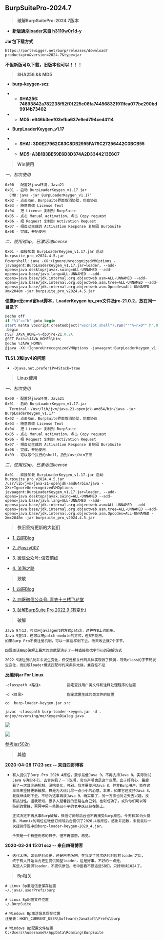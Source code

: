 ## BurpSuitePro-2024.7

> **破解BurpSuitePro-2024.7版本**

- **[新版通杀loader来自 h3110w0r1d-y](https://github.com/h3110w0r1d-y/BurpLoaderKeygen/)**

**Jar包下载方式**

```
https://portswigger.net/burp/releases/download?product=pro&version=2024.7&type=jar
```

**不但新版可以下载，旧版本也可以！！！**

> **SHA256 && MD5**

- **burp-keygen-scz**
- - **SHA256: 74893842a782238f52f0f225c06fa744568321911fea077bc290bd9914b73402**
- - **MD5: e646b3eef03efba637e6ed794ced4114**

- **BurpLoaderKeygen_v1.17**
- - **SHA1: 3D0E27962C83C8DB2955FA79C27256442C0BCB55**
- - **MD5: A3B1B3BE59E6D3D374A2D3344213E6C7**

> **Win使用**

*一、初次使用*

  ```
  0x00 - 配置好java环境，Java21
  0x01 - 启动 BurpLoaderKeygen_v1.17.jar
    CMD：java -jar BurpLoaderKeygen_v1.17"
  0x02 - 点击Run，BurpSuite界面取消协助，同意协议
  0x03 - 随意修改 License Text
  0x04 - 把 License 复制到 BurpSuite
  0x05 - 点击 Manual activation，点击 Copy request
  0x06 - 把 Request 复制到 Activation Request
  0x07 - 把自动生成的 Activation Response 复制回 BurpSuite
  0x08 - 完成，开始使用
  ```

*二、使用过bp，已激活过license*

  ```
  0x01 - 直接加载 BurpLoaderKeygen_v1.17.jar 启动 burpsuite_pro_v2024.4.5.jar
  Powershell：java -XX:+IgnoreUnrecognizedVMOptions -javaagent:BurpLoaderKeygen_v1.17.jar=loader, --add-opens=java.desktop/javax.swing=ALL-UNNAMED --add-opens=java.base/java.lang=ALL-UNNAMED --add-opens=java.base/jdk.internal.org.objectweb.asm=ALL-UNNAMED --add-opens=java.base/jdk.internal.org.objectweb.asm.tree=ALL-UNNAMED --add-opens=java.base/jdk.internal.org.objectweb.asm.Opcodes=ALL-UNNAMED -Xmx2048m -jar burpsuite_pro_v2024.4.5.jar
  ```

**便携jre无cmd窗bat脚本，LoaderKeygen bp_pro文件及jre-21.0.2，放在同一目录下**

 ```powershell
@echo off
if "%1"=="h" goto begin
start mshta vbscript:createobject("wscript.shell").run("""%~nx0"" h",0)(window.close)&&exit
:begin
@SET JAVA_HOME=%~dp0jre-21.0.2\
@SET Path=%JAVA_HOME%\bin;
@echo %JAVA_HOME%
@java -XX:+IgnoreUnrecognizedVMOptions -javaagent:BurpLoaderKeygen_v1.17.jar=loader, --add-opens=java.desktop/javax.swing=ALL-UNNAMED --add-opens=java.base/java.lang=ALL-UNNAMED --add-opens=java.base/jdk.internal.org.objectweb.asm=ALL-UNNAMED --add-opens=java.base/jdk.internal.org.objectweb.asm.tree=ALL-UNNAMED --add-opens=java.base/jdk.internal.org.objectweb.asm.Opcodes=ALL-UNNAMED -Xmx2048m -jar burpsuite_pro_2024.7.jar
 ```

**TLS1.3和ipv4的问题**

- `-Djava.net.preferIPv4Stack=true`

> **Linux使用**

*一、初次使用*

  ```
  0x00 - 配置好java环境，Java21
  0x01 - 启动 BurpLoaderKeygen_v1.17.jar
    Terminal：/usr/lib/jvm/java-21-openjdk-amd64/bin/java -jar BurpLoaderKeygen_v1.17"
  0x02 - 点击Run，BurpSuite界面取消协助，同意协议
  0x03 - 随意修改 License Text
  0x04 - 把 License 复制到 BurpSuite
  0x05 - 点击 Manual activation，点击 Copy request
  0x06 - 把 Request 复制到 Activation Request
  0x07 - 把自动生成的 Activation Response 复制回 BurpSuite
  0x08 - 完成，开始使用
  0x09 - 可以写个执行的shell，扔到/usr/bin下面
  ```

*二、使用过bp，已激活过license*

  ```
  0x01 - 直接加载 BurpLoaderKeygen_v1.17.jar 启动 burpsuite_pro_v2024.4.5.jar
  /usr/lib/jvm/java-21-openjdk-amd64/bin/java -XX:+IgnoreUnrecognizedVMOptions -javaagent:BurpLoaderKeygen_v1.17.jar=loader, --add-opens=java.desktop/javax.swing=ALL-UNNAMED --add-opens=java.base/java.lang=ALL-UNNAMED --add-opens=java.base/jdk.internal.org.objectweb.asm=ALL-UNNAMED --add-opens=java.base/jdk.internal.org.objectweb.asm.tree=ALL-UNNAMED --add-opens=java.base/jdk.internal.org.objectweb.asm.Opcodes=ALL-UNNAMED -Xmx2048m -jar burpsuite_pro_v2024.4.5.jar
  ```

> **依旧坚持更新的大佬们**

- [1. 四哥Blog](http://scz.617.cn:8/misc/201910151519.txt)

- [2. @nszy007]()

- [3. 微信公众号: 信安前线]()

- [4. 法海之路](https://www.fahai.org/)

> **致敬**

- [1. 四哥Blog](http://scz.617.cn:8/misc/201910151519.txt)

- [2. 四哥微信公众号: 青衣十三楼飞花堂]()

- [3. 破解BurpSuite Pro 2022.9 (有变化)](https://www.52pojie.cn/thread-1687434-1-1.html)

> **破解**

```
Java 9至13，可以用javaagent的方式patch，这种在8上也能用。
Java 9至13，还可以用patch-module的方式，但8不能用。
如果Burp Pro不换注册机制，可以一直这样剁下去，改来改去就7个字节。

四哥原话在Bp破解上最大的贡献是演示了一种直接修改字节码的破解方式

2022.9版注册机制并未发生变化，仅仅是相关代码具体实现做了微调，导致class的字节码发生变化，而旧版loader模式匹配时约束条件太强，兼容性不足
```

**反编译jar For Linux**

```
-classpath <路径>            指定查找用户类文件和注释处理程序的位置

-d <目录>                    指定放置生成的类文件的位置

cd  burp-loader-keygen.jar.src

javac -classpath burp-loader-keygen.jar -d . enjoy/reversing/me/KeygenDialog.java
```

![](https://github.com/jas502n/BurpSuite_Pro_v1.7.37/blob/master/javac.jpg)

![](https://github.com/jas502n/BurpSuite_Pro_v1.7.37/raw/master/JD-GUI.jpg)

[参考jas502n](https://github.com/jas502n/BurpSuite_Pro_v1.7.37/blob/master/README.md)

> **其他**

**2020-04-28 17:23 scz -- 来自四哥博客**

- ```
  有人提供了Burp Pro 2020.4原包，要求最低Java 9，不再支持Java 8。实际测试
  Java 8确实不行，去官网看了一下说明，官方声明也是这个意思。出于好奇心，最后
  看了一次其注册机制，没啥变化，可剁。我主要使用Java 8，并非Burp用户，能在这
  半年来坚持更新破解，算是为大伙儿尽一点小小的心意。本来，如果它还支持Java 8，
  我就继续剁下去。不想为这事再装Java 9，确实累了，另一方面也对之失去兴趣，没
  有挑战性。据我所知，很多人延着我的思路在自己剁，也剁成功了。或许你们可以等
  待新的雷锋，冥冥中另一些路见不平的老中医已经在路上。
  
  正式决定不再从事Burp破解，微信订阅号后台也不再接受Burp原包。今天有ID为火锅
  爹、Mannix的两位在微信订阅号后台提供了2020.4版原包，感谢并抱歉，未能最后一
  次提供传说中的burp-loader-keygen-2020_4.jar。
  
  今天是一个有些伤感的日子，但不再留恋，再见。
  ```

**2020-03-24 15:01 scz -- 来自四哥博客**

- ```
  迭代太快，如无绝对必要，还是用老版吧。在我发了各次迭代对应的loader之后，
  终于有人开始自力更生提供同型loader，这是好事。不好的一点是，
  某些人只提供loader，不提供原包。老中医看不惯这些SB们，只好继续1024了。
  ```

> **Bp相关**

```
# Linux Bp激活信息保存位置
~/.java/.userPrefs/burp

# Linux Bp配置文件位置
~/.BurpSuite

# Windows Bp激活信息保存位置
注册表：HKEY_CURRENT_USER\Software\JavaSoft\Prefs\burp

# Windows Bp配置文件位置
C:\Users\%username%\AppData\Roaming\BurpSuite
```
